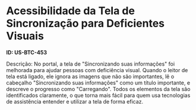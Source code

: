# Acessibilidade da Tela de Sincronização para Deficientes Visuais

**ID: US-BTC-453**

Descrição: No portal, a tela de "Sincronizando suas informações" foi melhorada para ajudar pessoas com deficiência visual. Quando o leitor de tela está ligado, ele ignora as imagens que não são importantes, lê o cabeçalho "Sincronizando suas informações" como um título importante, e descreve o progresso como "Carregando". Todos os elementos da tela são identificados claramente, o que torna mais fácil para quem usa tecnologias de assistência entender e utilizar a tela de forma eficaz.